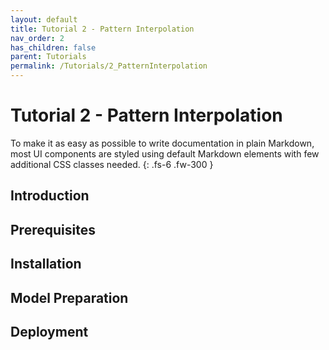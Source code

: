 ```yaml
---
layout: default
title: Tutorial 2 - Pattern Interpolation
nav_order: 2
has_children: false
parent: Tutorials
permalink: /Tutorials/2_PatternInterpolation
---
```


# Tutorial 2 - Pattern Interpolation

To make it as easy as possible to write documentation in plain Markdown, most UI components are styled using default Markdown elements with few additional CSS classes needed.
{: .fs-6 .fw-300 }

## Introduction

## Prerequisites

## Installation

## Model Preparation

## Deployment